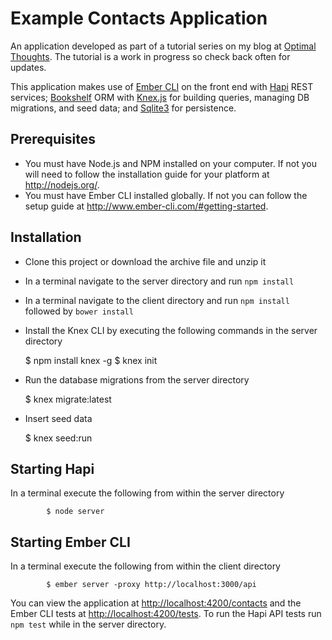 # Example Contacts Application

An application developed as part of a tutorial series on my blog at [Optimal Thoughts](http://blog.optimalcadence.com). The tutorial is a work in progress so check back often for updates.

This application makes use of [Ember CLI](http://www.ember-cli.com/) on the front end with [Hapi](http://hapijs.com/) REST services; [Bookshelf](http://bookshelfjs.org/) ORM with [Knex.js](http://knexjs.org/) for building queries, managing DB migrations, and seed data; and [Sqlite3](http://www.sqlite.org/) for persistence.

## Prerequisites

   * You must have Node.js and NPM installed on your computer.  If not you will need to follow the  installation guide for your platform at http://nodejs.org/.
   * You must have Ember CLI installed globally.  If not you can follow the setup guide at http://www.ember-cli.com/#getting-started.

## Installation

   * Clone this project or download the archive file and unzip it
   * In a terminal navigate to the server directory and run `npm install`
   * In a terminal navigate to the client directory and run `npm install` followed by `bower install`
   * Install the Knex CLI by executing the following commands in the server directory

   		$ npm install knex -g
		$ knex init

   * Run the database migrations from the server directory

   		$ knex migrate:latest

   * Insert seed data

		$ knex seed:run

## Starting Hapi

In a terminal execute the following from within the server directory

			$ node server

## Starting Ember CLI

In a terminal execute the following from within the client directory

			$ ember server -proxy http://localhost:3000/api

You can view the application at [http://localhost:4200/contacts](http://localhost:4200/contacts) and the Ember CLI tests at [http://localhost:4200/tests](http://localhost:4200/tests). To run the Hapi API tests run `npm test` while in the server directory.